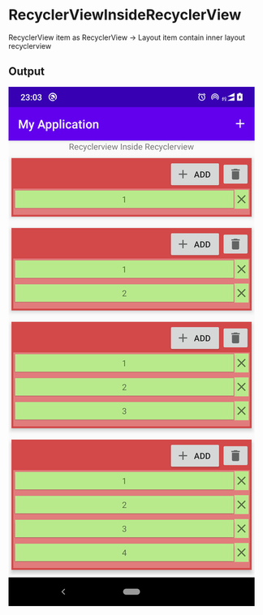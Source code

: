 # RecyclerViewInsideRecyclerView
RecyclerView item as  RecyclerView  -> Layout item contain inner layout recyclerview


## Output
![](https://github.com/1211amarsingh/RecyclerViewInsideRecyclerView/blob/master/screenshot/Sample.png)